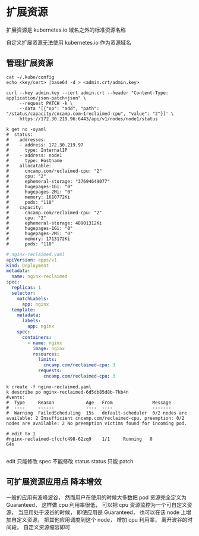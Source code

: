 # 扩展资源

扩展资源是 kubernetes.io 域名之外的标准资源名称

自定义扩展资源无法使用 kubernetes.io 作为资源域名




## 管理扩展资源



```shell
cat ~/.kube/config
echo <key/cert> |base64 -d > <admin.crt/admin.key>

curl --key admin.key --cert admin.crt --header "Content-Type: application/json-patch+json" \
     --request PATCH -k \
     --data '[{"op": "add", "path": "/status/capacity/cncamp.com~1reclaimed-cpu", "value": "2"}]' \
     https://172.30.219.96:6443/api/v1/nodes/node1/status
     
k get no -oyaml
#  status:
#    addresses:
#    - address: 172.30.219.97
#      type: InternalIP
#    - address: node1
#      type: Hostname
#    allocatable:
#      cncamp.com/reclaimed-cpu: "2"
#      cpu: "2"
#      ephemeral-storage: "37694649077"
#      hugepages-1Gi: "0"
#      hugepages-2Mi: "0"
#      memory: 1610772Ki
#      pods: "110"
#    capacity:
#      cncamp.com/reclaimed-cpu: "2"
#      cpu: "2"
#      ephemeral-storage: 40901312Ki
#      hugepages-1Gi: "0"
#      hugepages-2Mi: "0"
#      memory: 1713172Ki
#      pods: "110"
```

```yaml
# nginx-reclaimed.yaml
apiVersion: apps/v1
kind: Deployment
metadata:
  name: nginx-reclaimed
spec:
  replicas: 1
  selector:
    matchLabels:
      app: nginx
  template:
    metadata:
      labels:
        app: nginx
    spec:
      containers:
        - name: nginx
          image: nginx
          resources:
            limits:
              cncamp.com/reclaimed-cpu: 3
            requests:
              cncamp.com/reclaimed-cpu: 3
```

```shell
k create -f nginx-reclaimed.yaml
k describe po nginx-reclaimed-6d5db85d8b-7kb4n
#vents:
#  Type     Reason            Age   From               Message
#  ----     ------            ----  ----               -------
#  Warning  FailedScheduling  15s   default-scheduler  0/2 nodes are available: 2 Insufficient cncamp.com/reclaimed-cpu. preemption: 0/2 nodes are available: 2 No preemption victims found for incoming pod.

# edit to 1
#nginx-reclaimed-cfccfc498-62zq9    1/1     Running   0              64s


```

edit 只能修改 spec 不能修改 status status 只能 patch


## 可扩展资源应用点 降本增效

一般的应用有波峰波谷，
然而用户在使用的时候大多数把 pod 资源完全定义为 Guaranteed，
这样做 cpu 利用率很低，
可以把 cpu 资源监控为一个可自定义资源，
当应用处于波谷的时候，
即使应用是 Guaranteed，
也可以在该 node 上增加自定义资源，
把其他应用调度到这个 node，
增加 cpu 利用率，
离开波谷的时间段，
自定义资源缩容即可


























































